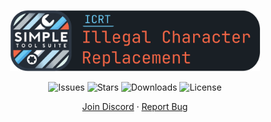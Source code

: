<div align="center">

  <p align="center">
    <img src="https://github.com/MaxTheSpy/STS-PLUGIN-ICRT/blob/main/ICRT_Header.png" alt="Your Logo" width="400">
  </p>

![Issues](https://img.shields.io/github/issues/MaxTheSpy/STS-PLUGIN-ICRT)
![Stars](https://img.shields.io/github/stars/MaxTheSpy/STS-PLUGIN-ICRT)
![Downloads](https://img.shields.io/github/downloads/MaxTheSpy/STS-PLUGIN-ICRT/total)
![License](https://img.shields.io/github/license/MaxTheSpy/STS-PLUGIN-ICRT)

[Join Discord](https://discord.gg/DYs69z6WtJ) · [Report Bug](https://github.com/MaxTheSpy/STS-PLUGIN-ICRT/issues/new)

</div>
